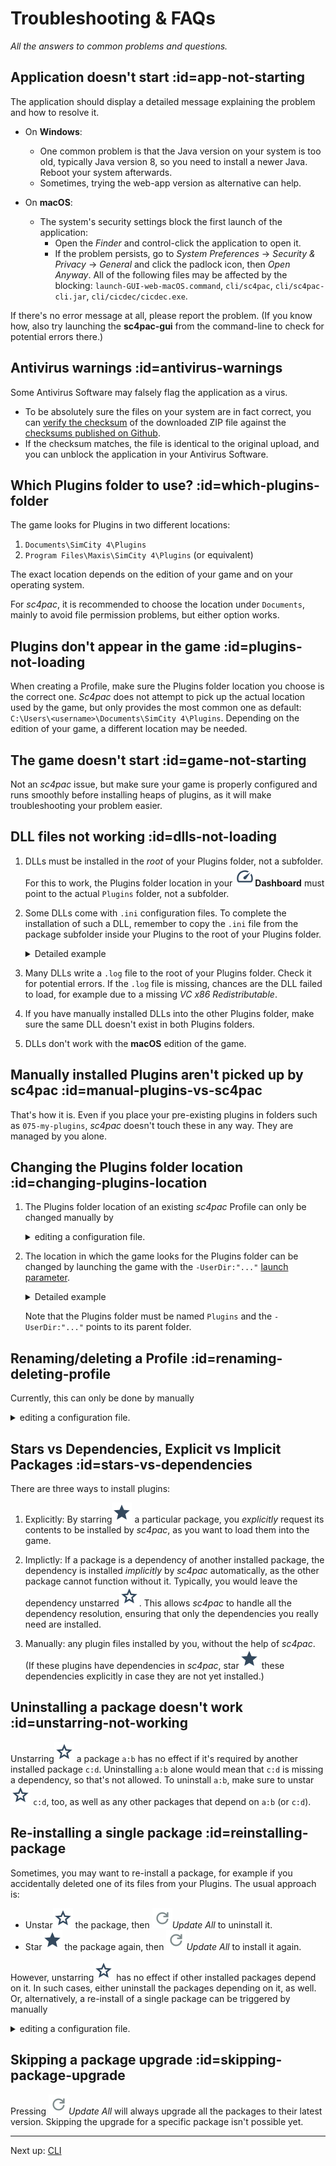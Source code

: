 # Troubleshooting & FAQs

*All the answers to common problems and questions.*

## Application doesn't start :id=app-not-starting

The application should display a detailed message explaining the problem and how to resolve it.

- On **Windows**:
  - One common problem is that the Java version on your system is too old, typically Java version 8, so you need to install a newer Java. Reboot your system afterwards.
  - Sometimes, trying the web-app version as alternative can help.

- On **macOS**:
  - The system's security settings block the first launch of the application:
    - Open the *Finder* and control-click the application to open it.
    - If the problem persists, go to *System Preferences* → *Security & Privacy* → *General* and click the padlock icon, then *Open Anyway*.
      All of the following files may be affected by the blocking: `launch-GUI-web-macOS.command`, `cli/sc4pac`, `cli/sc4pac-cli.jar`, `cli/cicdec/cicdec.exe`.

If there's no error message at all, please report the problem.
(If you know how, also try launching the **sc4pac-gui** from the command-line to check for potential errors there.)

## Antivirus warnings :id=antivirus-warnings

Some Antivirus Software may falsely flag the application as a virus.
- To be absolutely sure the files on your system are in fact correct, you can
  [verify the checksum](https://howardsimpson.blogspot.com/2022/01/quickly-create-checksum-in-windows.html)
  of the downloaded ZIP file against the [checksums published on Github](https://github.com/memo33/sc4pac-gui/releases).
- If the checksum matches, the file is identical to the original upload, and you can unblock the application in your Antivirus Software.

## Which Plugins folder to use? :id=which-plugins-folder

The game looks for Plugins in two different locations:
1. `Documents\SimCity 4\Plugins`
2. `Program Files\Maxis\SimCity 4\Plugins` (or equivalent)

The exact location depends on the edition of your game and on your operating system.

For *sc4pac*, it is recommended to choose the location under `Documents`, mainly to avoid file permission problems, but either option works.

## Plugins don't appear in the game :id=plugins-not-loading

When creating a Profile, make sure the Plugins folder location you choose is the correct one.
*Sc4pac* does not attempt to pick up the actual location used by the game, but only provides the most common one as default:
`C:\Users\<username>\Documents\SimCity 4\Plugins`.
Depending on the edition of your game, a different location may be needed.

## The game doesn't start :id=game-not-starting

Not an *sc4pac* issue, but make sure your game is properly configured and runs smoothly before installing heaps of plugins, as it will make troubleshooting your problem easier.

## DLL files not working :id=dlls-not-loading

1. DLLs must be installed in the _root_ of your Plugins folder, not a subfolder.
   For this to work, the Plugins folder location in your **![](_speed.svg)Dashboard** must point to the actual `Plugins` folder, not a subfolder.

2. Some DLLs come with `.ini` configuration files.
   To complete the installation of such a DLL, remember to copy the `.ini` file from the package subfolder inside your Plugins to the root of your Plugins folder.

   <details>
   <summary>Detailed example</summary>

   - For the package `pkg=null-45:query-tool-ui-extensions-dll` for example,<br>
     copy `Plugins\150-mods\null-45.query-tool-ui-extensions-dll.2.5.0-1.sc4pac\SC4QueryUIHooks.ini`<br>
     to `Plugins\SC4QueryUIHooks.ini`.
   - Then, edit the new file to set your preferences.
   - Repeat this whenever the DLL is updated to a newer version.

   </details>

3. Many DLLs write a `.log` file to the root of your Plugins folder. Check it for potential errors.
   If the `.log` file is missing, chances are the DLL failed to load, for example due to a missing *VC x86 Redistributable*.

4. If you have manually installed DLLs into the other Plugins folder, make sure the same DLL doesn't exist in both Plugins folders.

5. DLLs don't work with the **macOS** edition of the game.

## Manually installed Plugins aren't picked up by sc4pac :id=manual-plugins-vs-sc4pac

That's how it is.
Even if you place your pre-existing plugins in folders such as `075-my-plugins`, *sc4pac* doesn't touch these in any way.
They are managed by you alone.

## Changing the Plugins folder location :id=changing-plugins-location

1. The Plugins folder location of an existing *sc4pac* Profile can only be changed manually by

   <details>
   <summary>editing a configuration file.</summary>

   - Go to **![](_settings.svg)Settings** → *Profiles configuration folder* and open the folder.
   - The folder contains a subfolder for each Profile. Open the file `sc4pac-plugins.json` of your Profile in a text editor and edit the `pluginsRoot` attribute.
   - Move the Plugins folder to the new location.
   - Restart *sc4pac*.

   </details>

2. The location in which the game looks for the Plugins folder can be changed by launching the game with the
   `-UserDir:"..."` [launch parameter](https://www.wiki.sc4devotion.com/index.php?title=Shortcut_Parameters#User_Dir).

   <details>
   <summary>Detailed example</summary>

   - Create a desktop shortcut for the game `SimCity 4.exe`.
   - Edit the shortcut to append the launch parameter
     ```
      -UserDir:"D:\Data\SC4Profiles\MyProfileName01\"
     ```
   - Configure your *sc4pac* Profile to use the Plugins folder:
     ```
     D:\Data\SC4Profiles\MyProfileName01\Plugins
     ```
   </details>

   Note that the Plugins folder must be named `Plugins` and the `-UserDir:"..."` points to its parent folder.

## Renaming/deleting a Profile :id=renaming-deleting-profile

Currently, this can only be done by manually

<details>
<summary>editing a configuration file.</summary>

- Go to **![](_settings.svg)Settings** → *Profiles configuration folder* and open the folder.
- Open the file `sc4pac-profiles.json` in a text editor and edit it.
- Restart *sc4pac*.

</details>

## Stars vs Dependencies, Explicit vs Implicit Packages :id=stars-vs-dependencies

There are three ways to install plugins:

1. Explicitly: By starring![](_star.svg) a particular package, you _explicitly_ request its contents to be installed by *sc4pac*, as you want to load them into the game.

2. Implictly: If a package is a dependency of another installed package, the dependency is installed _implicitly_ by *sc4pac* automatically, as the other package cannot function without it.
   Typically, you would leave the dependency unstarred![](_unstar.svg).
   This allows *sc4pac* to handle all the dependency resolution, ensuring that only the dependencies you really need are installed.

3. Manually: any plugin files installed by you, without the help of *sc4pac*.
   (If these plugins have dependencies in *sc4pac*, star![](_star.svg) these dependencies explicitly in case they are not yet installed.)

## Uninstalling a package doesn't work :id=unstarring-not-working

Unstarring![](_unstar.svg) a package `a:b` has no effect if it's required by another installed package `c:d`.
Uninstalling `a:b` alone would mean that `c:d` is missing a dependency, so that's not allowed.
To uninstall `a:b`, make sure to unstar![](_unstar.svg) `c:d`, too, as well as any other packages that depend on `a:b` (or `c:d`).

## Re-installing a single package :id=reinstalling-package

Sometimes, you may want to re-install a package, for example if you accidentally deleted one of its files from your Plugins.
The usual approach is:
- Unstar![](_unstar.svg) the package, then *![](_refresh.svg)Update All* to uninstall it.
- Star![](_star.svg) the package again, then *![](_refresh.svg)Update All* to install it again.

However, unstarring![](_unstar.svg) has no effect if other installed packages depend on it.
In such cases, either uninstall the packages depending on it, as well.
Or, alternatively, a re-install of a single package can be triggered by manually

<details>
<summary>editing a configuration file.</summary>

- Go to **![](_settings.svg)Settings** → *Profiles configuration folder* and open the folder.
- The folder contains a subfolder for each Profile. Open the file `sc4pac-plugins-lock.json` of your current Profile in a text editor and search for the package.
- Change the `"version"` to `"0"` and save the JSON file.
- Clicking *![](_refresh.svg)Update All* will trigger a re-install of the package.

</details>

## Skipping a package upgrade :id=skipping-package-upgrade

Pressing *![](_refresh.svg)Update All* will always upgrade all the packages to their latest version.
Skipping the upgrade for a specific package isn't possible yet.

---
Next up: [CLI](cli)
